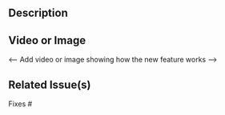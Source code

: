 <!-- Please make sure that your commit message follows our format -->
<!-- Example: `fix(libs-ui-component): must begin with lowercase` -->

## Description

<!-- This is a short description on the Pull Request -->

## Video or Image

<-- Add video or image showing how the new feature works -->

## Related Issue(s)

<!-- Please link the issue being fixed so it gets closed when this is merged -->

Fixes #
